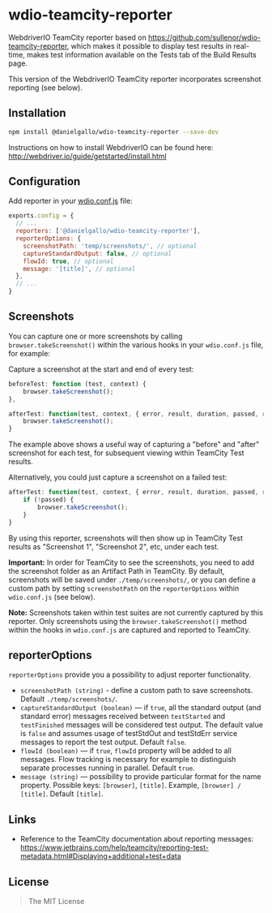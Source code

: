 wdio-teamcity-reporter
======================

WebdriverIO TeamCity reporter based on https://github.com/sullenor/wdio-teamcity-reporter, which makes it possible to display test results
in real-time, makes test information available on the Tests tab of the Build Results page.

This version of the WebdriverIO TeamCity reporter incorporates screenshot reporting (see below).

## Installation

```bash
npm install @danielgallo/wdio-teamcity-reporter --save-dev
```

Instructions on how to install WebdriverIO can be found here: http://webdriver.io/guide/getstarted/install.html


## Configuration

Add reporter in your [wdio.conf.js](https://webdriver.io/docs/configurationfile.html) file:

```javascript
exports.config = {
  // ...
  reporters: ['@danielgallo/wdio-teamcity-reporter'],
  reporterOptions: {
    screenshotPath: 'temp/screenshots/', // optional
    captureStandardOutput: false, // optional
    flowId: true, // optional
    message: '[title]', // optional
  },
  // ...
}
```


## Screenshots

You can capture one or more screenshots by calling `browser.takeScreenshot()` within the various hooks
in your `wdio.conf.js` file, for example:

Capture a screenshot at the start and end of every test:
```javascript
beforeTest: function (test, context) {
    browser.takeScreenshot();
},

afterTest: function(test, context, { error, result, duration, passed, retries }) {
    browser.takeScreenshot();
}
```

The example above shows a useful way of capturing a "before" and "after"
screenshot for each test, for subsequent viewing within TeamCity Test results.

Alternatively, you could just capture a screenshot on a failed test:

```javascript
afterTest: function(test, context, { error, result, duration, passed, retries }) {
    if (!passed) {
        browser.takeScreenshot();
    }
}
```

By using this reporter, screenshots will then show up in TeamCity Test results as "Screenshot 1", "Screenshot 2", etc, under each test.

**Important:** In order for TeamCity to see the screenshots, you need to add the screenshot folder as an Artifact Path in TeamCity.
By default, screenshots will be saved under `./temp/screenshots/`, or you can
define a custom path by setting `screenshotPath` on the `reporterOptions` within
`wdio.conf.js` (see below).

**Note:** Screenshots taken within test suites are not currently captured by this reporter.
Only screenshots using the `browser.takeScreenshot()` method within the hooks
in `wdio.conf.js` are captured and reported to TeamCity.

## reporterOptions

`reporterOptions` provide you a possibility to adjust reporter functionality.

- `screenshotPath (string)` - define a custom path to save screenshots. Default `./temp/screenshots/`.
- `captureStandardOutput (boolean)` — if `true`, all the standard output (and standard error) messages received between `testStarted` and `testFinished` messages will be considered test output. The default value is `false` and assumes usage of testStdOut and testStdErr service messages to report the test output. Default `false`.
- `flowId (boolean)` — if `true`, `flowId` property will be added to all messages. Flow tracking is necessary for example to distinguish separate processes running in parallel. Default `true`.
- `message (string)` — possibility to provide particular format for the name property. Possible keys: `[browser]`, `[title]`. Example, `[browser] / [title]`. Default `[title]`.


## Links

- Reference to the TeamCity documentation about reporting messages: https://www.jetbrains.com/help/teamcity/reporting-test-metadata.html#Displaying+additional+test+data


## License

> The MIT License
